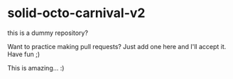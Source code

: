 # solid-octo-carnival-v2

this is a dummy repository? 

Want to practice making pull requests? Just add one here and I'll accept it. Have fun ;)

This is amazing... :) 
